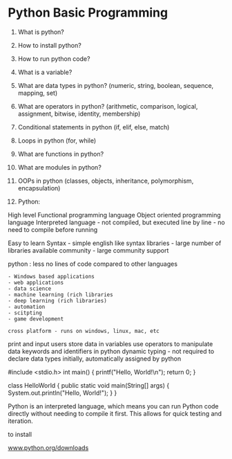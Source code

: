 Python Basic Programming
========================

1. What is python?
2. How to install python?
3. How to run python code?

4. What is a variable?
5. What are data types in python? (numeric, string, boolean, sequence, mapping, set)
6. What are operators in python? (arithmetic, comparison, logical, assignment, bitwise, identity, membership)

7. Conditional statements in python (if, elif, else, match)
8. Loops in python (for, while)

9. What are functions in python?
10. What are modules in python?
11. OOPs in python (classes, objects, inheritance, polymorphism, encapsulation)



1. Python: 

High level
Functional programming language
Object oriented programming language
Interpreted language 
    - not compiled, but executed line by line
    - no need to compile before running

Easy to learn
  Syntax - simple english like syntax
  libraries - large number of libraries available
  community - large community support

python : less no lines of code compared to other languages
        
    - Windows based applications
    - web applications
    - data science
    - machine learning (rich libraries
    - deep learning (rich libraries)
    - automation
    - scitpting
    - game development

    cross platform - runs on windows, linux, mac, etc

    
print and input users
store data in variables
use operators to manipulate data
keywords and identifiers in python
dynamic typing - not required to declare data types initially, automatically assigned by python



<!-- C Program -->
#include <stdio.h>
int main() {
    printf("Hello, World!\n");
    return 0;
}

<!-- java -->
class HelloWorld {
    public static void main(String[] args) {
        System.out.println("Hello, World!");
    }
}

<!-- Compile, Executing -->

Python is an interpreted language, which means you can run Python code directly without needing to compile it first. This allows for quick testing and iteration.

to install

www.python.org/downloads